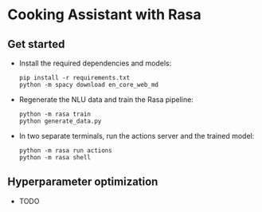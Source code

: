 # Cooking Assistant with Rasa

## Get started
- Install the required dependencies and models:
    ```shell
    pip install -r requirements.txt
    python -m spacy download en_core_web_md
    ```
- Regenerate the NLU data and train the Rasa pipeline:
    ```shell
    python -m rasa train
    python generate_data.py
    ```
- In two separate terminals, run the actions server and the trained model:
    ```shell
    python -m rasa run actions
    python -m rasa shell
    ```
## Hyperparameter optimization
- TODO
